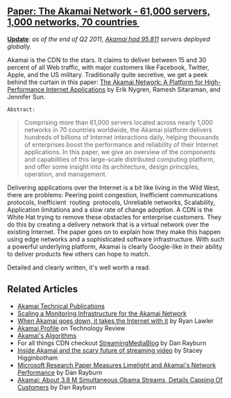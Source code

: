## [Paper: The Akamai Network - 61,000 servers, 1,000 networks, 70 countries ](/blog/2011/8/18/paper-the-akamai-network-61000-servers-1000-networks-70-coun.html)

    

    

[**Update**](http://news.ycombinator.com/item?id=2900460): _as of the end of Q2 2011, [Akamai had 95,811](http://www.quora.com/How-many-servers-does-Akamai-have/answer/Ramakanth-Dorai?__snids__=24359589#comment509067) servers deployed globally._

Akamai is the CDN to the stars. It claims to deliver between 15 and 30 percent of all Web traffic, with major customers like Facebook, Twitter, Apple, and the US military. Traditionally quite secretive, we get a peek behind the curtain in this paper: [The Akamai Network: A Platform for High-Performance Internet Applications](http://www.akamai.com/dl/technical_publications/network_overview_osr.pdf) by Erik Nygren, Ramesh Sitaraman, and Jennifer Sun. 

    Abstract:

> Comprising more than 61,000 servers located across nearly 1,000 networks in 70 countries worldwide, the Akamai platform delivers hundreds of billions of Internet interactions daily, helping thousands of enterprises boost the performance and reliability of their Internet applications. In this paper, we give an overview of the components and capabilities of this large-scale distributed computing platform, and offer some insight into its architecture, design principles, operation, and management. 

    

Delivering applications over the Internet is a bit like living in the Wild West, there are problems: Peering point congestion, Inefficient communications protocols, Inefficient  routing  protocols, Unreliable networks, Scalability, Application limitations and a slow rate of change adoption. A CDN is the White Hat trying to remove these obstacles for enterprise customers. They do this by creating a delivery network that is a virtual network over the existing Internet. The paper goes on to explain how they make this happen using edge networks and a sophisticated software infrastructure. With such a powerful underlying platform, Akamai is clearly Google-like in their ability to deliver products few others can hope to match.

Detailed and clearly written, it's well worth a read.

## Related Articles

    

*   [Akamai Technical Publications](http://www.akamai.com/html/perspectives/techpubs.html)
*   [Scaling a Monitoring Infrastructure for the Akamai Network](http://www.akamai.com/dl/technical_publications/query_osr.pdf)
*   [When Akamai goes down, it takes the Internet with it](http://gigaom.com/broadband/akamai-dns-issue/) by Ryan Lawler
*   [Akamai Profile](http://www.technologyreview.com/tr50/akamai/) on Technology Review
*   [Akamai's Algorithms](http://www.technologyreview.com/web/12183/)
*   For all things CDN checkout [StreamingMediaBlog](http://blog.streamingmedia.com/) by Dan Rayburn
*   [Inside Akamai and the scary future of streaming video](http://gigaom.com/video/inside-akamai-and-the-scary-future-of-streaming-video/) by Stacey Higginbotham
*   [Microsoft Research Paper Measures Limelight and Akamai's Network Performance](http://blog.streamingmedia.com/the_business_of_online_vi/2008/10/microsoft-resea.html) by Dan Rayburn
*   [Akamai: About 3.8 M Simultaneous Obama Streams, Details Capping Of Customers](http://blog.streamingmedia.com/the_business_of_online_vi/2009/01/akamai-and-numbers.html) by Dan Rayburn

    

    